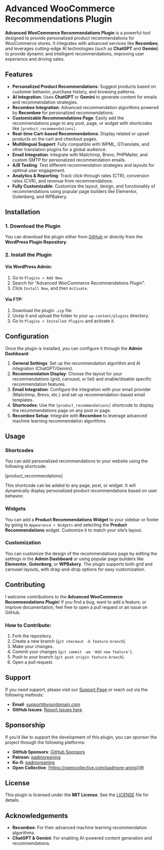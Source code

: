 # Advanced WooCommerce Recommendations Plugin

**Advanced WooCommerce Recommendations Plugin** is a powerful tool designed to provide personalized product recommendations for WooCommerce stores. It integrates with advanced services like **Recombee**, and leverages cutting-edge AI technologies (such as **ChatGPT** and **Gemini**) to provide dynamic and intelligent recommendations, improving user experience and driving sales.

## Features

- **Personalized Product Recommendations**: Suggest products based on customer behavior, purchase history, and browsing patterns.
- **AI Integration**: Uses **ChatGPT** or **Gemini** to generate content for emails and recommendation strategies.
- **Recombee Integration**: Advanced recommendation algorithms powered by **Recombee** for personalized recommendations.
- **Customizable Recommendations Page**: Easily add the recommendations page to any post, page, or widget with shortcodes like `[product_recommendations]`.
- **Real-time Cart-based Recommendations**: Display related or upsell products on the cart and checkout pages.
- **Multilingual Support**: Fully compatible with WPML, GTranslate, and other translation plugins for a global audience.
- **Email Integration**: Integrate with Mailchimp, Brevo, PHPMailer, and custom SMTP for personalized recommendation emails.
- **A/B Testing**: Test different recommendation strategies and layouts for optimal user engagement.
- **Analytics & Reporting**: Track click-through rates (CTR), conversion rates (CVR), and revenue from recommendations.
- **Fully Customizable**: Customize the layout, design, and functionality of recommendations using popular page builders like Elementor, Gutenberg, and WPBakery.

## Installation

### 1. Download the Plugin
You can download the plugin either from [GitHub](https://github.com/rizennews/advanced-woo-recommendations) or directly from the **WordPress Plugin Repository**.

### 2. Install the Plugin

#### Via WordPress Admin:
1. Go to `Plugins > Add New`.
2. Search for "Advanced WooCommerce Recommendations Plugin".
3. Click `Install Now`, and then `Activate`.

#### Via FTP:
1. Download the plugin `.zip` file.
2. Unzip it and upload the folder to your `wp-content/plugins` directory.
3. Go to `Plugins > Installed Plugins` and activate it.

## Configuration

Once the plugin is installed, you can configure it through the **Admin Dashboard**:

1. **General Settings**: Set up the recommendation algorithm and AI integration (ChatGPT/Gemini).
2. **Recommendation Display**: Choose the layout for your recommendations (grid, carousel, or list) and enable/disable specific recommendation features.
3. **Email Integration**: Configure the integration with your email provider (Mailchimp, Brevo, etc.) and set up recommendation-based email templates.
4. **Shortcodes**: Use the `[product_recommendations]` shortcode to display the recommendations page on any post or page.
5. **Recombee Setup**: Integrate with **Recombee** to leverage advanced machine learning recommendation algorithms.

## Usage

### Shortcodes

You can add personalized recommendations to your website using the following shortcode:

[product_recommendations]


This shortcode can be added to any page, post, or widget. It will dynamically display personalized product recommendations based on user behavior.

### Widgets

You can add a **Product Recommendations Widget** to your sidebar or footer by going to `Appearance > Widgets` and selecting the **Product Recommendations** widget. Customize it to match your site’s layout.

### Customization

You can customize the design of the recommendations page by editing the settings in the **Admin Dashboard** or using popular page builders like **Elementor**, **Gutenberg**, or **WPBakery**. The plugin supports both grid and carousel layouts, with drag-and-drop options for easy customization.

## Contributing

I welcome contributions to the **Advanced WooCommerce Recommendations Plugin**! If you find a bug, want to add a feature, or improve documentation, feel free to open a pull request or an issue on GitHub.

### How to Contribute:

1. Fork the repository.
2. Create a new branch (`git checkout -b feature-branch`).
3. Make your changes.
4. Commit your changes (`git commit -am 'Add new feature'`).
5. Push to your branch (`git push origin feature-branch`).
6. Open a pull request.

## Support

If you need support, please visit our [Support Page](#) or reach out via the following methods:

- **Email**: [support@yourdomain.com](mailto:support@yourdomain.com)
- **GitHub Issues**: [Report issues here](https://github.com/yourusername/yourplugin/issues)

## Sponsorship

If you’d like to support the development of this plugin, you can sponsor the project through the following platforms:

- **GitHub Sponsors**: [GitHub Sponsors](https://github.com/sponsors/yourusername)
- **Patreon**: [padmoreaning](https://www.patreon.com/padmoreaning)
- **Ko-fi**: [padmoreaning](https://ko-fi.com/padmoreaning)
- **Open Collective**: [https://opencollective.com/padmore-aning](#)

## License

This plugin is licensed under the **MIT License**. See the [LICENSE](LICENSE) file for details.

## Acknowledgements

- **Recombee**: For their advanced machine learning recommendation algorithms.
- **ChatGPT & Gemini**: For enabling AI-powered content generation and recommendations.


